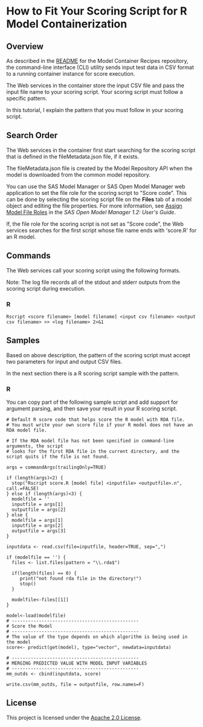 # How to Fit Your Scoring Script for R Model Containerization

## Overview
As described in the [README](https://github.com/sassoftware/model-container-recipes/blob/master/model-image-cli/README.md) for the Model Container Recipes repository, the command-line interface (CLI) utility sends input test data in CSV format to a running container instance for score execution. 

The Web services in the container store the input CSV file and pass the input file name to your scoring script. Your scoring script must follow a specific pattern. 

In this tutorial, I explain the pattern that you must follow in your scoring script.

## Search Order
The Web services in the container first start searching for the scoring script that is defined in the fileMetadata.json file, if it exists.

The fileMetadata.json file is created by the Model Repository API when the model is downloaded from the common model repository. 

You can use the SAS Model Manager or SAS Open Model Manager web application to set the file role for the scoring script to "Score code". This can be done by selecting the scoring script file on the **Files** tab of a model object and editing the file properties. For more information, see [Assign Model File Roles](https://documentation.sas.com/?cdcId=openmmcdc&cdcVersion=1.2&docsetId=openmmug&docsetTarget=n026ttfq4xcn5an19dpfo4jcyuqz.htm&locale=en#n1k0tfrt0d1dqtn1gvw5huqz7gpb) in the _SAS Open Model Manager 1.2: User's Guide_.

If, the file role for the scoring script is not set as "Score code", the Web services searches for the first script whose file name ends with 'score.R' for an R model.
    
## Commands
The Web services call your scoring script using the following formats. 

Note: The log file records all of the stdout and stderr outputs from the scoring script during execution.


### R
```
Rscript <score filename> [model filename] <input csv filename> <output csv filename> >> <log filename> 2>&1
```

## Samples
Based on above description, the pattern of the scoring script must accept two parameters for input and output CSV files. 

In the next section there is a R scoring script sample with the pattern.

### R
You can copy part of the following sample script and add support for argument parsing, and then save your result in your R scoring script.

```
# Default R score code that helps score the R model with RDA file.
# You must write your own score file if your R model does not have an RDA model file.

# If the RDA model file has not been specified in command-line arguments, the script
# looks for the first RDA file in the current directory, and the script quits if the file is not found.

args = commandArgs(trailingOnly=TRUE)

if (length(args)<2) {
  stop("Rscript score.R [model file] <inputfile> <outputfile>.n", call.=FALSE)
} else if (length(args)<3) {
  modelfile = ''
  inputfile = args[1]
  outputfile = args[2]
} else {
  modelfile = args[1]
  inputfile = args[2]
  outputfile = args[3]
}

inputdata <- read.csv(file=inputfile, header=TRUE, sep=",")

if (modelfile == '') {
  files <- list.files(pattern = "\\.rda$")

  if(length(files) == 0) {
     print("not found rda file in the directory!")
     stop()
  }

  modelfile<-files[[1]]
}

model<-load(modelfile)
# -----------------------------------------------
# Score the Model
# -----------------------------------------------
# The value of the type depends on which algorithm is being used in the model
score<- predict(get(model), type="vector", newdata=inputdata)

# -----------------------------------------------
# MERGING PREDICTED VALUE WITH MODEL INPUT VARIABLES
# -----------------------------------------------
mm_outds <- cbind(inputdata, score)

write.csv(mm_outds, file = outputfile, row.names=F)

```


## License

This project is licensed under the [Apache 2.0 License](../LICENSE).

